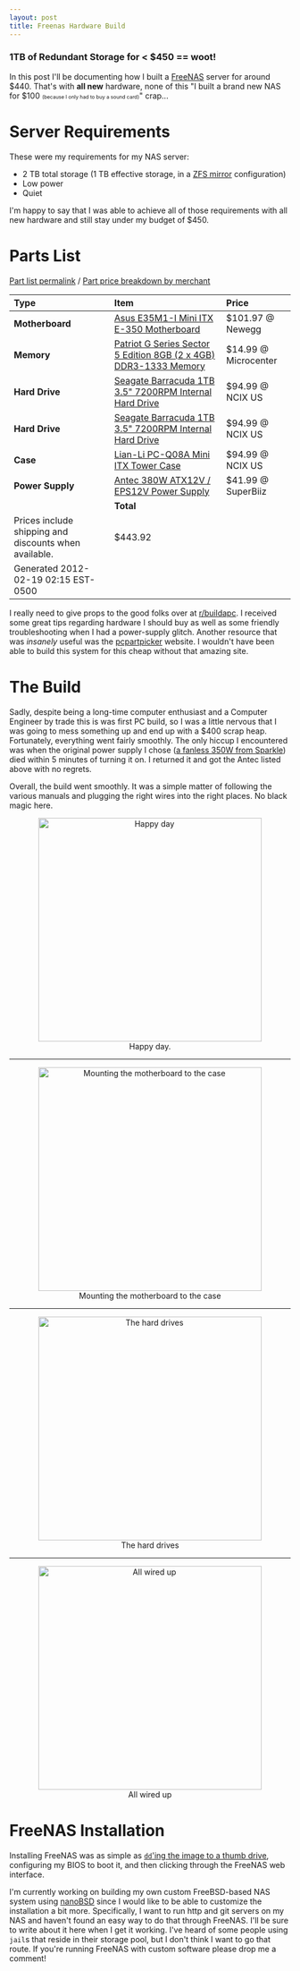 ```yaml
---
layout: post
title: Freenas Hardware Build
---
```


### 1TB of Redundant Storage for < $450 == woot!

In this post I'll be documenting how I built a
[FreeNAS](http://www.freenas.org/) server for around $440. That's with
**all new** hardware, none of this "I built a brand new NAS for $100
<span style="font-size:9px;">(because I only had to buy a sound
card)</span>" crap...

# Server Requirements

These were my requirements for my NAS server:

* 2 TB total storage (1 TB effective storage, in a
  [ZFS mirror](http://constantin.glez.de/blog/2010/01/home-server-raid-greed-and-why-mirroring-still-best)
  configuration)
* Low power
* Quiet

I'm happy to say that I was able to achieve all of those requirements
with all new hardware and still stay under my budget of $450.

# Parts List

[Part list permalink](http://pcpartpicker.com/p/4SA9) / [Part price breakdown by merchant](http://pcpartpicker.com/p/4SA9/by_merchant)

Type|Item|Price
:----|:----|:----
**Motherboard** | [Asus E35M1-I Mini ITX E-350 Motherboard](http://pcpartpicker.com/part/asus-motherboard-e35m1i) | $101.97 @ Newegg 
**Memory** | [Patriot G Series Sector 5 Edition 8GB (2 x 4GB) DDR3-1333 Memory](http://pcpartpicker.com/part/patriot-memory-pgv38g1333elk) | $14.99 @ Microcenter 
**Hard Drive** | [Seagate Barracuda 1TB 3.5" 7200RPM Internal Hard Drive](http://pcpartpicker.com/part/seagate-internal-hard-drive-st1000dm003) | $94.99 @ NCIX US 
**Hard Drive** | [Seagate Barracuda 1TB 3.5" 7200RPM Internal Hard Drive](http://pcpartpicker.com/part/seagate-internal-hard-drive-st1000dm003) | $94.99 @ NCIX US 
**Case** | [Lian-Li PC-Q08A Mini ITX Tower Case](http://pcpartpicker.com/part/lian-li-case-pcq08a) | $94.99 @ NCIX US 
**Power Supply** | [Antec 380W ATX12V / EPS12V Power Supply](http://pcpartpicker.com/part/antec-power-supply-ea380dgreen) | $41.99 @ SuperBiiz 
 | | **Total**
 | Prices include shipping and discounts when available. | $443.92
 | Generated 2012-02-19 02:15 EST-0500 |

I really need to give props to the good folks over at
[r/buildapc](http://www.reddit.com/r/buildapc). I received some great
tips regarding hardware I should buy as well as some friendly
troubleshooting when I had a power-supply glitch. Another resource
that was *insanely* useful was the
[pcpartpicker](http://pcpartpicker.com/) website. I wouldn't have been
able to build this system for this cheap without that amazing site.

# The Build

Sadly, despite being a long-time computer enthusiast and a Computer
Engineer by trade this is was first PC build, so I was a little
nervous that I was going to mess something up and end up with a $400
scrap heap. Fortunately, everything went fairly smoothly. The only
hiccup I encountered was when the original power supply I chose
([a fanless 350W from Sparkle](http://pcpartpicker.com/part/sparkle-power-supply-fsp35060gnv))
died within 5 minutes of turning it on. I returned it and got the
Antec listed above with no regrets.

Overall, the build went smoothly. It was a simple matter of following
the various manuals and plugging the right wires into the right
places. No black magic here.

<div style="text-align: center;">
    <a href="https://lh5.googleusercontent.com/-lRDR1qymxf4/T0h0NyVmOfI/AAAAAAAAPc4/DXTxeUUwFP0/s904/IMG_20120224_161237.jpg">
    <img alt="Happy day" src="https://lh5.googleusercontent.com/-lRDR1qymxf4/T0h0NyVmOfI/AAAAAAAAPc4/DXTxeUUwFP0/s904/IMG_20120224_161237.jpg" width="400" />
    </a>
    <br/>
    Happy day.
</div>

<hr/>

<div style="text-align: center;">
    <a href="https://lh6.googleusercontent.com/-cDNKOtv2Epc/T0h0WFfuwfI/AAAAAAAAPdI/y2kA26DVpOE/s904/IMG_20120224_165848.jpg">
    <img alt="Mounting the motherboard to the case" src="https://lh6.googleusercontent.com/-cDNKOtv2Epc/T0h0WFfuwfI/AAAAAAAAPdI/y2kA26DVpOE/s904/IMG_20120224_165848.jpg" width="400" />
    </a>
    <br/>
    Mounting the motherboard to the case
</div>

<hr/>

<div style="text-align: center;">
    <a href="https://lh6.googleusercontent.com/-BDXaFdeOZ-Q/T0h0fJ2uR5I/AAAAAAAAPdY/DWCk8L7t8mE/s678/IMG_20120224_180947.jpg">
    <img alt="The hard drives" src="https://lh6.googleusercontent.com/-BDXaFdeOZ-Q/T0h0fJ2uR5I/AAAAAAAAPdY/DWCk8L7t8mE/s678/IMG_20120224_180947.jpg" width="400" />
    </a>
    <br/>
    The hard drives
</div>

<hr/>

<div style="text-align: center;">
    <a href="https://lh6.googleusercontent.com/-QjSppScl99w/T0h0o2SfLDI/AAAAAAAAPdo/8aZ9UNNS59A/s678/IMG_20120224_195502.jpg">
    <img alt="All wired up" src="https://lh6.googleusercontent.com/-QjSppScl99w/T0h0o2SfLDI/AAAAAAAAPdo/8aZ9UNNS59A/s678/IMG_20120224_195502.jpg" width="400" />
    </a>
    <br/>
    All wired up
</div>


# FreeNAS Installation

Installing FreeNAS was as simple as
[`dd`'ing the image to a thumb drive](http://www.freenas.org/images/resources/freenas8.0.3/freenas8.0.3_guide.html#__RefHeading__426_145473606),
configuring my BIOS to boot it, and then clicking through the FreeNAS
web interface.

I'm currently working on building my own custom FreeBSD-based NAS
system using
[nanoBSD](http://www.freebsd.org/doc/en_US.ISO8859-1/articles/nanobsd/index.html)
since I would like to be able to customize the installation a bit
more.  Specifically, I want to run http and git servers on my NAS and
haven't found an easy way to do that through FreeNAS. I'll be sure to
write about it here when I get it working. I've heard of some people
using `jail`s that reside in their storage pool, but I don't think I
want to go that route. If you're running FreeNAS with custom software
please drop me a comment!
